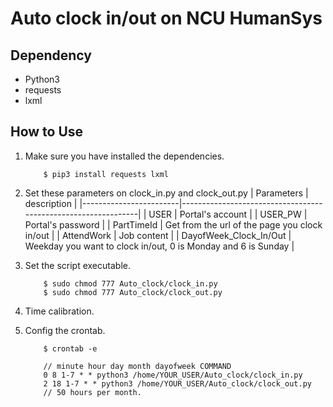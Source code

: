 # Auto clock in/out on NCU HumanSys

## Dependency
 - Python3
 - requests
 - lxml

## How to Use
 1. 
    Make sure you have installed the dependencies.
    ```
        $ pip3 install requests lxml
    ```

 2. 
    Set these parameters on clock_in.py and clock_out.py
    | Parameters             | description                                                   |
    |------------------------|---------------------------------------------------------------|
    | USER                   | Portal's account                                              |
    | USER_PW                | Portal's password                                             |
    | PartTimeId             | Get from the url of the page you clock in/out                 |
    | AttendWork             | Job content                                                   |
    | DayofWeek_Clock_In/Out | Weekday you want to clock in/out, 0 is Monday and 6 is Sunday |

 3.
    Set the script executable.
    ```
        $ sudo chmod 777 Auto_clock/clock_in.py
        $ sudo chmod 777 Auto_clock/clock_out.py
    ```

 4.
    Time calibration.

 5.
    Config the crontab.
    ```
        $ crontab -e

        // minute hour day month dayofweek COMMAND
        0 8 1-7 * * python3 /home/YOUR_USER/Auto_clock/clock_in.py
        2 18 1-7 * * python3 /home/YOUR_USER/Auto_clock/clock_out.py
        // 50 hours per month.
    ```
